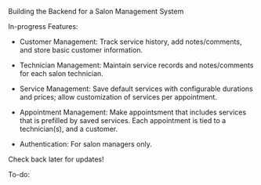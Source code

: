 Building the Backend for a Salon Management System

In-progress Features:

- Customer Management: Track service history, add notes/comments, and store basic customer information.

- Technician Management: Maintain service records and notes/comments for each salon technician.

- Service Management: Save default services with configurable durations and prices; allow customization of services per appointment.

- Appointment Management: Make appointsment that includes services that is prefilled by saved services. Each appointment is tied to a technician(s), and a customer.

- Authentication: For salon managers only. 

Check back later for updates!

To-do:



